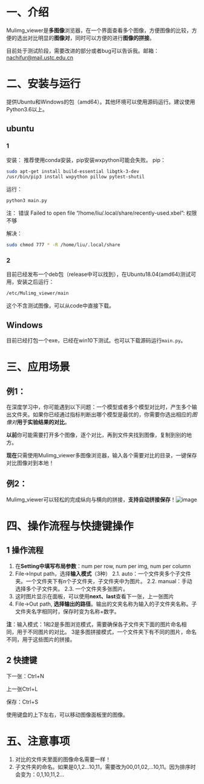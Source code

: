 # 一、介绍

Mulimg_viewer是**多图像**浏览器，在一个界面查看多个图像，方便图像的比较，方便的选出对比明显的**图像对**，同时可以方便的进行**图像的拼接**。

目前处于测试阶段，需要改进的部分或者bug可以告诉我。邮箱：nachifur@mail.ustc.edu.cn

# 二、安装与运行
提供Ubuntu和Windows的包（amd64）。其他环境可以使用源码运行。建议使用Python3.6以上。
## ubuntu
### 1
安装：
推荐使用conda安装，pip安装wxpython可能会失败。
pip：
```bash
sudo apt-get install build-essential libgtk-3-dev
/usr/bin/pip3 install wxpython pillow pytest-shutil
```
运行：
```python
python3 main.py
```
注：
错误 Failed to open file “/home/liu/.local/share/recently-used.xbel”: 权限不够

解决：
```bash
sudo chmod 777 * -R /home/liu/.local/share
```
### 2
目前已经发布一个deb包（release中可以找到），在Ubuntu18.04(amd64)测试可用，安装之后运行：
```bash
/etc/Mulimg_viewer/main
```
这个不含测试图像，可以从code中直接下载。
## Windows
目前已经打包一个exe，已经在win10下测试。也可以下载源码运行`main.py`。
# 三、应用场景
## 例1：

在深度学习中，你可能遇到以下问题：一个模型或者多个模型对比时，产生多个输出文件夹。如果你已经通过指标判断出哪个模型是最优的，你需要你选出相应的*图像对***用于实验结果的对比**。

**以前**你可能需要打开多个图像，逐个对比，再到文件夹找到图像，复制到别的地方。

**现在**只需使用Mulimg_viewer多图像浏览器，输入各个需要对比的目录，一键保存对比图像对到本地！


## 例2：

Mulimg_viewer可以轻松的完成纵向与横向的拼接，**支持自动拼接保存**！![image](https://github.com/nachifur/Mulimg_viewer/blob/master/img/f0.png)
# 四、操作流程与快捷键操作

## 1 操作流程
1. 在**Setting中填写布局参数**：num per row, num per img, num per column
2. File->Input path，选择**输入模式**（3种）
    2.1. auto：一个文件夹多个子文件夹。一个文件夹下有n个子文件夹，子文件夹中为图片。
    2.2. manual：手动选择多个子文件夹。
    2.3. 一个文件夹多张图片。
3. 这时图片显示在面板，可以使用**next、last**查看下一张，上一张图片
4. File->Out path, **选择输出的路径**。输出的文夹名称为输入的子文件夹名称。子文件夹名字相同时，保存时变为名称+数字。

**注**：输入模式：1和2是多图浏览模式，需要确保各子文件夹下面的图片命名相同，用于不同图片的对比。
3是多图拼接模式，一个文件夹下有不同的图片，命名不同，用于这些图片的拼接。
## 2 快捷键
下一张：Ctrl+N

上一张Ctrl+L

保存：Ctrl+S

使用键盘的上下左右，可以移动图像面板里的图像。

# 五、注意事项

1. 对比的文件夹里面的图像命名需要一样！
2. 子文件夹的命名。如果是0,1,2...10,11，需要改为00,01,02,...10,11。因为排序时会变为：0,1,10,11,2...

